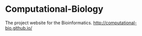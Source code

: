 # Computational-Biology
The project website for the Bioinformatics.
http://computational-bio.github.io/
